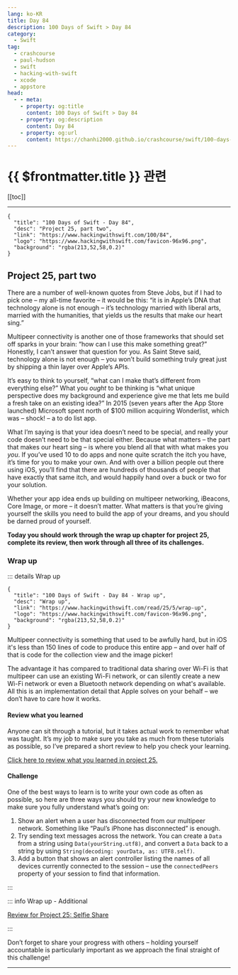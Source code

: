 ```yaml
---
lang: ko-KR
title: Day 84
description: 100 Days of Swift > Day 84
category:
  - Swift
tag: 
  - crashcourse
  - paul-hudson
  - swift
  - hacking-with-swift
  - xcode
  - appstore
head:
  - - meta:
    - property: og:title
      content: 100 Days of Swift > Day 84
    - property: og:description
      content: Day 84
    - property: og:url
      content: https://chanhi2000.github.io/crashcourse/swift/100-days-of-swift/84.html
---
```


# {{ $frontmatter.title }} 관련

[[toc]]

---

```component VPCard
{
  "title": "100 Days of Swift - Day 84",
  "desc": "Project 25, part two",
  "link": "https://www.hackingwithswift.com/100/84",
  "logo": "https://www.hackingwithswift.com/favicon-96x96.png",
  "background": "rgba(213,52,58,0.2)"
}
```

## Project 25, part two

There are a number of well-known quotes from Steve Jobs, but if I had to pick one – my all-time favorite – it would be this: “it is in Apple’s DNA that technology alone is not enough – it’s technology married with liberal arts, married with the humanities, that yields us the results that make our heart sing.”

Multipeer connectivity is another one of those frameworks that should set off sparks in your brain: “how can I use this make something great?” Honestly, I can’t answer that question for you. As Saint Steve said, technology alone is not enough – you won’t build something truly great just by shipping a thin layer over Apple’s APIs.

It’s easy to think to yourself, “what can I make that’s different from everything else?” What you _ought_ to be thinking is “what unique perspective does my background and experience give me that lets me build a fresh take on an existing idea?” In 2015 (seven years after the App Store launched) Microsoft spent north of $100 million acquiring Wonderlist, which was – shock! – a to do list app.

What I’m saying is that your idea doesn’t need to be special, and really your code doesn’t need to be that special either. Because what matters – the part that makes our heart sing – is where you blend all that with what makes you _you_. If you’ve used 10 to do apps and none quite scratch the itch you have, it’s time for you to make your own. And with over a billion people out there using iOS, you’ll find that there are hundreds of thousands of people that have exactly that same itch, and would happily hand over a buck or two for your solution.

Whether your app idea ends up building on multipeer networking, iBeacons, Core Image, or more – it doesn’t matter. What matters is that you’re giving yourself the skills you need to build the app of your dreams, and you should be darned proud of yourself.

__Today you should work through the wrap up chapter for project 25, complete its review, then work through all three of its challenges.__

### Wrap up

::: details Wrap up

```component VPCard
{
  "title": "100 Days of Swift - Day 84 - Wrap up",
  "desc": "Wrap up",
  "link": "https://www.hackingwithswift.com/read/25/5/wrap-up",
  "logo": "https://www.hackingwithswift.com/favicon-96x96.png",
  "background": "rgba(213,52,58,0.2)"
}
```

<VidStack src="youtube/H82q9rmL9mk" />

Multipeer connectivity is something that used to be awfully hard, but in iOS it's less than 150 lines of code to produce this entire app – and over half of that is code for the collection view and the image picker!

The advantage it has compared to traditional data sharing over Wi-Fi is that multipeer can use an existing Wi-Fi network, or can silently create a new Wi-Fi network or even a Bluetooth network depending on what's available. All this is an implementation detail that Apple solves on your behalf – we don’t have to care how it works.

#### Review what you learned

Anyone can sit through a tutorial, but it takes actual work to remember what was taught. It’s my job to make sure you take as much from these tutorials as possible, so I’ve prepared a short review to help you check your learning.

[Click here to review what you learned in project 25.][project-25-selfie-share]

#### Challenge

One of the best ways to learn is to write your own code as often as possible, so here are three ways you should try your new knowledge to make sure you fully understand what’s going on:

1. Show an alert when a user has disconnected from our multipeer network. Something like “Paul’s iPhone has disconnected” is enough.
2. Try sending text messages across the network. You can create a `Data` from a string using `Data(yourString.utf8)`, and convert a `Data` back to a string by using `String(decoding: yourData, as: UTF8.self)`.
3. Add a button that shows an alert controller listing the names of all devices currently connected to the session – use the `connectedPeers` property of your session to find that information.

:::

::: info Wrap up - Additional

[Review for Project 25: Selfie Share][project-25-selfie-share]

:::

Don’t forget to share your progress with others – holding yourself accountable is particularly important as we approach the final straight of this challenge!

---

<TagLinks />

[project-25-selfie-share]: https://www.hackingwithswift.com/review/hws/project-25-selfie-share
